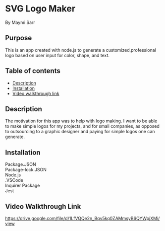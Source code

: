 # SVG Logo Maker
By Maymi Sarr


## Purpose
This is an app created with node.js to generate a customized,professional logo based on user input for color, shape, and text.

## Table of contents
- [Description](#description)
- [Installation](#installation)
- [Video walkthrough link](#video)


## Description
The motivation for this app was to help with logo making. I want to be able to make simple logos for my projects, and for small companies, as opposed to outsourcing to a graphic designer and paying for simple logos one can generate.  

## Installation

<div>Package.JSON</div>
<div>Package-lock.JSON</div>
<div>Node.js</div>
<div>.VSCode</div>
<div>Inquirer Package</div>
<div>Jest</div>


## Video Walkthrough Link

https://drive.google.com/file/d/1LfVQQe2n_Bqv5kq0ZAMmsyB6QYWpjXMi/view

